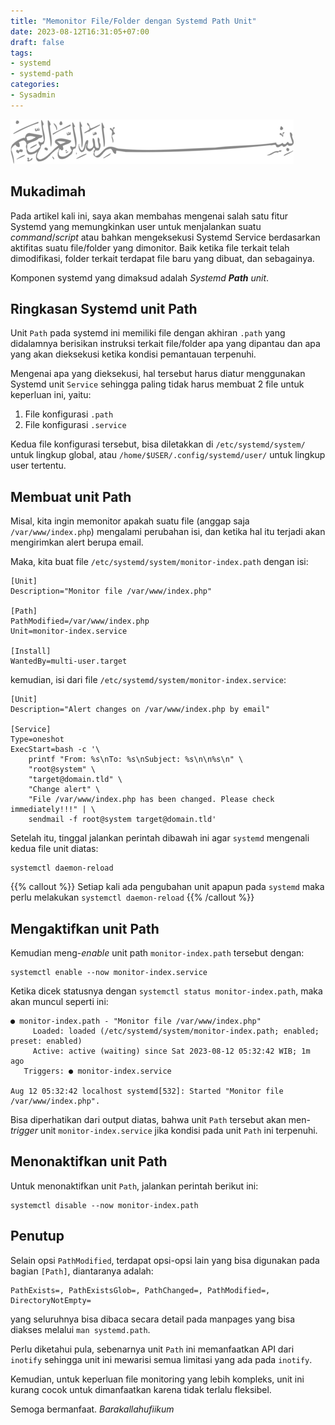 ```yaml
---
title: "Memonitor File/Folder dengan Systemd Path Unit"
date: 2023-08-12T16:31:05+07:00
draft: false
tags:
- systemd
- systemd-path
categories:
- Sysadmin
---
```


![Bismillah](/images/bismillah-2.png#center)

## Mukadimah

Pada artikel kali ini, saya akan membahas mengenai salah satu fitur Systemd yang memungkinkan user untuk menjalankan suatu _command_/_script_ atau bahkan mengeksekusi Systemd Service berdasarkan aktifitas suatu file/folder yang dimonitor. Baik ketika file terkait telah dimodifikasi, folder terkait terdapat file baru yang dibuat, dan sebagainya.

Komponen systemd yang dimaksud adalah _Systemd **Path** unit_.

## Ringkasan Systemd unit Path

Unit `Path` pada systemd ini memiliki file dengan akhiran `.path` yang didalamnya berisikan instruksi terkait file/folder apa yang dipantau dan apa yang akan dieksekusi ketika kondisi pemantauan terpenuhi.

Mengenai apa yang dieksekusi, hal tersebut harus diatur menggunakan Systemd unit `Service` sehingga paling tidak harus membuat 2 file untuk keperluan ini, yaitu:

1. File konfigurasi `.path`
2. File konfigurasi `.service`

Kedua file konfigurasi tersebut, bisa diletakkan di `/etc/systemd/system/` untuk lingkup global, atau `/home/$USER/.config/systemd/user/` untuk lingkup user tertentu.

## Membuat unit Path

Misal, kita ingin memonitor apakah suatu file (anggap saja `/var/www/index.php`) mengalami perubahan isi, dan ketika hal itu terjadi akan mengirimkan alert berupa email.

Maka, kita buat file `/etc/systemd/system/monitor-index.path` dengan isi:

```systemd
[Unit]
Description="Monitor file /var/www/index.php"

[Path]
PathModified=/var/www/index.php
Unit=monitor-index.service

[Install]
WantedBy=multi-user.target
```

kemudian, isi dari file `/etc/systemd/system/monitor-index.service`:
```systemd
[Unit]
Description="Alert changes on /var/www/index.php by email"

[Service]
Type=oneshot
ExecStart=bash -c '\
    printf "From: %s\nTo: %s\nSubject: %s\n\n%s\n" \
    "root@system" \
    "target@domain.tld" \
    "Change alert" \
    "File /var/www/index.php has been changed. Please check immediately!!!" | \
    sendmail -f root@system target@domain.tld'
```

Setelah itu, tinggal jalankan perintah dibawah ini agar `systemd` mengenali kedua file unit diatas:
```
systemctl daemon-reload
```

{{% callout %}}
Setiap kali ada pengubahan unit apapun pada `systemd` maka perlu melakukan `systemctl daemon-reload`
{{% /callout %}}

## Mengaktifkan unit Path

Kemudian meng-_enable_ unit path `monitor-index.path` tersebut dengan:

```
systemctl enable --now monitor-index.service
```

Ketika dicek statusnya dengan `systemctl status monitor-index.path`, maka akan muncul seperti ini:
```
● monitor-index.path - "Monitor file /var/www/index.php"
     Loaded: loaded (/etc/systemd/system/monitor-index.path; enabled; preset: enabled)
     Active: active (waiting) since Sat 2023-08-12 05:32:42 WIB; 1m ago
   Triggers: ● monitor-index.service

Aug 12 05:32:42 localhost systemd[532]: Started "Monitor file /var/www/index.php".
```

Bisa diperhatikan dari output diatas, bahwa unit `Path` tersebut akan men-_trigger_ unit `monitor-index.service` jika kondisi pada unit `Path` ini terpenuhi.

## Menonaktifkan unit Path

Untuk menonaktifkan unit `Path`, jalankan perintah berikut ini:

```
systemctl disable --now monitor-index.path
```

## Penutup

Selain opsi `PathModified`, terdapat opsi-opsi lain yang bisa digunakan pada bagian `[Path]`, diantaranya adalah:

```
PathExists=, PathExistsGlob=, PathChanged=, PathModified=, DirectoryNotEmpty=
```

yang seluruhnya bisa dibaca secara detail pada manpages yang bisa diakses melalui `man systemd.path`.

Perlu diketahui pula, sebenarnya unit `Path` ini memanfaatkan API dari `inotify` sehingga unit ini mewarisi semua limitasi yang ada pada `inotify`.

Kemudian, untuk keperluan file monitoring yang lebih kompleks, unit ini kurang cocok untuk dimanfaatkan karena tidak terlalu fleksibel.


Semoga bermanfaat. _Barakallahufiikum_
